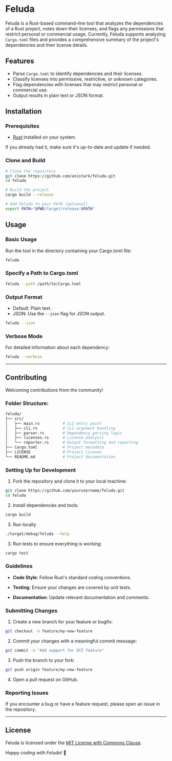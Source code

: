 # Feluda

Feluda is a Rust-based command-line tool that analyzes the dependencies of a Rust project, notes down their licenses, and flags any permissions that restrict personal or commercial usage. Currently, Feluda supports analyzing `Cargo.toml` files and provides a comprehensive summary of the project's dependencies and their license details.

## Features

- Parse `Cargo.toml` to identify dependencies and their licenses.
- Classify licenses into permissive, restrictive, or unknown categories.
- Flag dependencies with licenses that may restrict personal or commercial use.
- Output results in plain text or JSON format.

## Installation

### Prerequisites

- [Rust](https://www.rust-lang.org/tools/install) installed on your system.

If you already had it, make sure it's up-to-date and update if needed.

### Clone and Build

```sh
# Clone the repository
git clone https://github.com/anistark/feluda.git
cd feluda

# Build the project
cargo build --release

# Add Feluda to your PATH (optional)
export PATH="$PWD/target/release:$PATH"
```

## Usage

### Basic Usage

Run the tool in the directory containing your Cargo.toml file:

```sh
feluda
```

### Specify a Path to Cargo.toml

```sh
feluda --path /path/to/Cargo.toml
```

### Output Format

- Default: Plain text.
- JSON: Use the `--json` flag for JSON output.

```sh
feluda --json
```

### Verbose Mode

For detailed information about each dependency:

```sh
feluda --verbose
```

---

## Contributing

Welcoming contributions from the community! 

### Folder Structure:

```sh
feluda/
├── src/
│   ├── main.rs          # CLI entry point
│   ├── cli.rs           # CLI argument handling
│   ├── parser.rs        # Dependency parsing logic
│   ├── licenses.rs      # License analysis
│   └── reporter.rs      # Output formatting and reporting
├── Cargo.toml           # Project metadata
├── LICENSE              # Project license
└── README.md            # Project documentation
```

### Setting Up for Development

1. Fork the repository and clone it to your local machine:

```sh
git clone https://github.com/yourusername/feluda.git
cd feluda
```

2. Install dependencies and tools:

```sh
cargo build
```

3. Run locally

```sh
./target/debug/feluda --help
```

3. Run tests to ensure everything is working:

```sh
cargo test
```

### Guidelines

- **Code Style**: Follow Rust's standard coding conventions.
- **Testing**: Ensure your changes are covered by unit tests.

- **Documentation**: Update relevant documentation and comments.

### Submitting Changes

1. Create a new branch for your feature or bugfix:

```sh
git checkout -b feature/my-new-feature
```

2. Commit your changes with a meaningful commit message:

```sh
git commit -m "Add support for XYZ feature"
```

3. Push the branch to your fork:

```sh
git push origin feature/my-new-feature
```

4. Open a pull request on GitHub.

### Reporting Issues

If you encounter a bug or have a feature request, please open an issue in the repository.

---

## License

Feluda is licensed under the [MIT License with Commons Clause](./LICENSE).


_Happy coding with Feluda!_ 🚀
